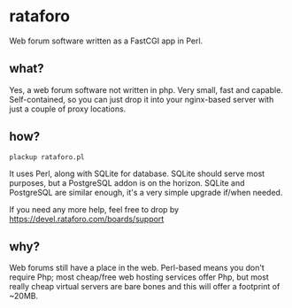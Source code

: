 # rataforo
Web forum software written as a FastCGI app in Perl.

## what?
Yes, a web forum software not written in php. Very small, fast and capable. Self-contained, so you can just drop it into your nginx-based server with just a couple of proxy locations.

## how?
`plackup rataforo.pl`

It uses Perl, along with SQLite for database. SQLite should serve most purposes, but a PostgreSQL addon is on the horizon. SQLite and PostgreSQL are similar enough, it's a very simple upgrade if/when needed.

If you need any more help, feel free to drop by https://devel.rataforo.com/boards/support

## why?
Web forums still have a place in the web. Perl-based means you don't require Php; most cheap/free web hosting services offer Php, but most really cheap virtual servers are bare bones and this will offer a footprint of ~20MB.

